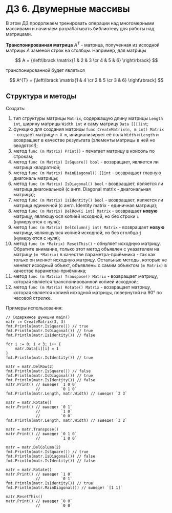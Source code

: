 # ДЗ 6. Двумерные массивы
В этом ДЗ продолжаем тренировать операции над многомерными массивами и начинаем разрабатывать библиотеку для работы над матрицами.

**Транспонированная матрица** $A^{T}$ -  матрица, полученная из исходной матрицы $A$ заменой строк на столбцы.
Например, для матрицы 

$$ A = {\left\lbrack \matrix{1 & 2 & 3 \cr 4 & 5 & 6} \right\rbrack} $$

транспонированной будет являться

$$ A^{T} = {\left\lbrack \matrix{1 & 4 \cr 2 & 5 \cr 3 & 6} \right\rbrack} $$

## Структура и методы
Создать:
1. тип структуры матрицы `Matrix`, содержащую длину матрицы `Length int`, ширину матрицы `Width int` и саму матрицу `Data [][]int`;
2. функцию для создания матрицы `func CreateMatrix(n, m int) Matrix` - создает матрицу `n X m`, инициализирует её поля `Width` и `Length` и возвращает в качестве результата (элементы матрицы в ней не вводятся!);
3. метод `func (m Matrix) Print()` - печатает матрицу в консоль по строкам;
4. метод `func (m Matrix) IsSquare() bool` - возвращает, является ли матрица квадратной;
5. метод `func (m Matrix) MainDiagonal() []int` - возвращает главную диагональ матрицы;
6. метод `func (m Matrix) IsDiagonal() bool` - возвращает, является ли матрица диагональной (с англ. Diagonal matrix - диагональная матрица);
7. метод `func (m Matrix) IsIdentity() bool` - возвращает, является ли матрица единичной (с англ. Identity matrix - единичная матрица);
8. метод `func (m Matrix) DelRow(i int) Matrix` - возвращает **новую** матрицу, являющуюся копией исходной, но без строки `i` (нумеруются с нуля);
9. метод `func (m Matrix) DelColumn(j int) Matrix` - возвращает **новую** матрицу, являющуюся копией исходной, но без столбца `j` (нумеруются с нуля);
10. метод `func (m *Matrix) ResetThis()` - обнуляет исходную матрицу. Обратите внимание, только этот метод объявлен с указателем на матрицу `(m *Matrix)` в качестве параметра-приёмника - так как только он меняет исходную матрицу. Остальные методы, которые не меняют исходный объект, объявлены с самим объектом `(m Matrix)` в качестве параметра-приёмника;
11. метод `func (m Matrix) Transpose() Matrix` - возвращает матрицу, которая является транспонированной копией исходной;
12. метод `func (m Matrix) Rotate() Matrix` - возвращает матрицу, которая является копией исходной матрицы, повернутой на 90° по часовой стрелке.

Примеры использования:
```golang
// Содержимое функции main()
matr := CreateMatrix(3, 3)
fmt.Println(matr.IsSquare()) // true
fmt.Println(matr.IsDiagonal()) // true
fmt.Println(matr.IsIdentity()) // false

for i := 0; i < 3; i++ {
    matr.Data[i][i] = 1
}
fmt.Println(matr.IsIdentity()) // true

matr = matr.DelRow(2)
fmt.Println(matr.IsSquare()) // false
fmt.Println(matr.IsDiagonal()) // true
fmt.Println(matr.IsIdentity()) // false
matr.Print() // выведет `1 0 0`
             //         `0 1 0`
fmt.Println(matr.Length, matr.Width) // выведет `2 3`

matr = matr.Rotate()
matr.Print() // выведет `0 1`
             //         `1 0`
             //         `0 0`
fmt.Println(matr.Length, matr.Width) // выведет `3 2`

matr = matr.Transpose()
matr.Print() // выведет `0 1 0`
             //         `1 0 0`

matr = matr.DelColumn(2)
fmt.Println(matr.IsSquare()) // true
fmt.Println(matr.IsDiagonal()) // false
fmt.Println(matr.IsIdentity()) // false

matr = matr.Rotate()
matr.Print() // выведет `1 0`
             //         `0 1`
fmt.Println(matr.IsIdentity()) // true
fmt.Println(matr.MainDiagonal()) // выведет `[1 1]`

matr.ResetThis()
matr.Print() // выведет `0 0`
             //         `0 0`
```
